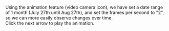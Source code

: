 <p>Using the animation feature (video camera icon), we have set a date range of 1 month (July 27th until Aug 27th), and set the frames per second to "2", so we can more easily observe changes over time. <br> Click the next arrow to play the animation.</p>
